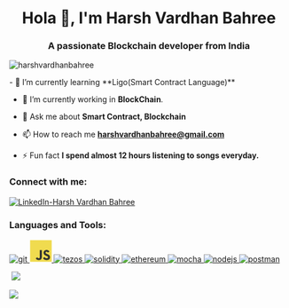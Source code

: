 <h1 align="center">Hola 👋, I'm Harsh Vardhan Bahree</h1>
<h3 align="center">A passionate Blockchain developer from India</h3>
<a>
<p align="left"> <img src="https://komarev.com/ghpvc/?username=harshvardhanbahree&label=Profile%20views&color=0e75b6&style=flat" alt="harshvardhanbahree" /> </p>
</a>
- 🌱 I’m currently learning **Ligo(Smart Contract Language)**

- 🌱 I’m currently working in **BlockChain**.

- 💬 Ask me about **Smart Contract, Blockchain**

- 📫 How to reach me **harshvardhanbahree@gmail.com**

- ⚡ Fun fact **I spend almost 12 hours listening to songs everyday.**

<h3 align="left">Connect with me:</h3>
<p align="left">
<a href="https://linkedin.com/in/harshvardhan129a8192" target="blank"><img align="center" src="https://cdn2.iconfinder.com/data/icons/aquaticus/60%20X%2060/linkedin.png" alt="LinkedIn-Harsh Vardhan Bahree" height="30" width="40" /></a>
</p>

<h3 align="left">Languages and Tools:</h3>
<p align="left" background-color=" white"> <a href="https://git-scm.com/" target="_blank"> <img src="https://www.vectorlogo.zone/logos/git-scm/git-scm-icon.svg" alt="git" width="40" height="40"/> </a> <a href="https://developer.mozilla.org/en-US/docs/Web/JavaScript" target="_blank"> <img src="https://raw.githubusercontent.com/devicons/devicon/master/icons/javascript/javascript-original.svg" alt="javascript" width="40" height="40"/> </a> <a href="https://tezos.com/" target="_blank"> <img src="https://tezos.com/img/tezos-logo.svg" alt="tezos" width="60" height="40"/> </a><a href="https://soliditylang.org/" target="_blank"> <img src="https://ludu-assets.s3.amazonaws.com/lesson-icons/26/OS6xpcvmIL6y0G3ZQW99" alt="solidity" width="40" height="40"/> </a></a> <a href="https://ethereum.org/en/" target="_blank"> <img src="https://ethereum.org/static/a110735dade3f354a46fc2446cd52476/1d713/eth-home-icon.png" alt="ethereum" width="40" height="40"/> </a><a href="https://mochajs.org" target="_blank"> <img src="https://www.vectorlogo.zone/logos/mochajs/mochajs-icon.svg" alt="mocha" width="40" height="40"/> </a> <a href="https://nodejs.org" target="_blank"> <img src="https://nodejs.org/static/images/logo.svg" alt="nodejs" width="60" height="40"/> </a> <a href="https://postman.com" target="_blank"> <img src="https://www.vectorlogo.zone/logos/getpostman/getpostman-icon.svg" alt="postman" width="40" height="40"/> </a> </p>



<p>&nbsp;<img src= "https://github-readme-stats.vercel.app/api?username=harshvardhanbahree&show_icons=true&theme=chartreuse-dark&layout=compact" />

<img src = "https://github-readme-stats.vercel.app/api/top-langs/?username=harshvardhanbahree&show_icons=true&theme=chartreuse-dark&layout=compact" /></p>
